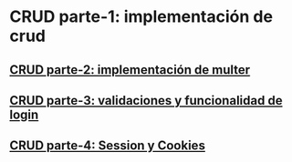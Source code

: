 # CRUD parte-1: implementación de crud
## [CRUD parte-2: implementación de multer](https://github.com/Leandro-Mumbach/CRUD-parte-1/tree/crud-parte-2)
## [CRUD parte-3: validaciones y funcionalidad de login](https://github.com/Leandro-Mumbach/CRUD-parte-1/tree/crud-parte-3)
## [CRUD parte-4: Session y Cookies](https://github.com/Leandro-Mumbach/CRUD-parte-1/tree/crud-parte-4)
